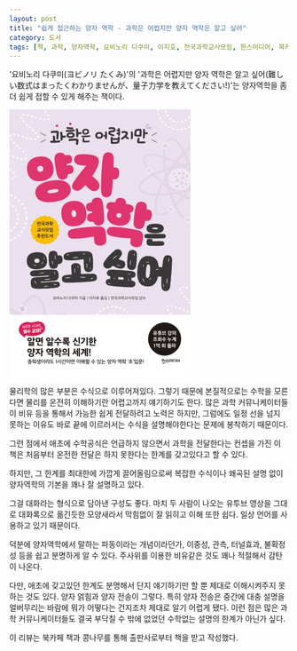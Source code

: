 ```yaml
---
layout: post
title: "쉽게 접근하는 양자 역학 - 과학은 어렵지만 양자 역학은 알고 싶어"
category: 도서
tags: [책, 과학, 양자역학, 요비노리 다쿠미, 이지호, 전국과학교사모임, 한스미디어, 북카페 책과 콩나무, 서평]
---
```


'요비노리 다쿠미(ヨビノリ たくみ)'의
'과학은 어렵지만 양자 역학은 알고 싶어(難しい数式はまったくわかりませんが、量子力学を教えてください!)'는
양자역학을 좀 더 쉽게 접할 수 있게 해주는 책이다.

![표지](/images/book/muzukashi-sushuki-ha-mattaku-wakarimasenga-ryoshirikigaku-wo-oshietekudasai-book-h480.jpg)

물리학의 많은 부분은 수식으로 이루어져있다.
그렇기 때문에 본질적으로는 수학을 모른다면 물리를 온전히 이해하기란 어렵고까지 얘기하기도 한다.
많은 과학 커뮤니케이터들이 비유 등을 통해서 가능한 쉽게 전달하려고 노력은 하지만,
그럼에도 일정 선을 넘지 못하는 이유도
바로 끝에 이르러서는 수식을 설명해야한다는 문제에 봉착하기 때문이다.

그런 점에서 애초에 수학공식은 언급하지 않으면서 과학을 전달한다는 컨셉을 가진 이 책은
처음부터 온전한 전달은 하지 못한다는 한계를 갖고있다고 할 수 있다.

하지만, 그 한계를 최대한에 가깝게 끌어올림으로써
복잡한 수식이나 왜곡된 설명 없이
양자역학의 기본을 꽤나 잘 설명하고 있다.

그걸 대화라는 형식으로 담아낸 구성도 좋다.
마치 두 사람이 나오는 유투브 영상을 그대로 대화록으로 옮긴듯한 모양새라서
막힘없이 잘 읽히고 이해 또한 쉽다.
일상 언어를 사용하고 있기 때문이다.

덕분에 양자역학에서 말하는 파동이라는 개념이라던가,
이중성, 관측, 터널효과, 불확정성 등을 쉽고 분명하게 알 수 있다.
주사위를 이용한 비유같은 것도 꽤나 적절해서 감탄이 나온다.

다만, 애초에 갖고있던 한계도 분명해서
단지 얘기하기만 할 뿐 제대로 이해시켜주지 못하는 것도 있다.
양자 얽힘과 양자 전송이 그렇다.
특히 양자 전송은 중간에 대충 설명을 얼버무리는 바람에 뭐가 어떻다는 건지조차 제대로 알기 어렵게 됐다.
이런 점은 많은 과학 커뮤니케이터들도 결국 부닥칠 수 밖에 없었던 수학없는 설명의 한계가 아닌가 싶다.



<div class="im im-info">
이 리뷰는 북카페 책과 콩나무를 통해 출판사로부터 책을 받고 작성했다.
</div>
